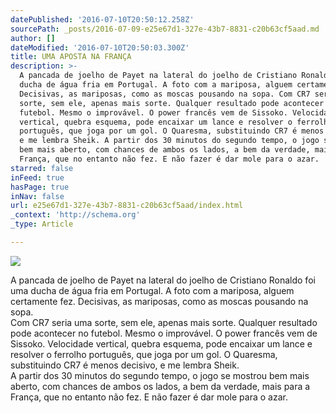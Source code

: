 ```yaml
---
datePublished: '2016-07-10T20:50:12.258Z'
sourcePath: _posts/2016-07-09-e25e67d1-327e-43b7-8831-c20b63cf5aad.md
author: []
dateModified: '2016-07-10T20:50:03.300Z'
title: UMA APOSTA NA FRANÇA
description: >-
  A pancada de joelho de Payet na lateral do joelho de Cristiano Ronaldo foi uma
  ducha de água fria em Portugal. A foto com a mariposa, alguem certamente fez.
  Decisivas, as mariposas, como as moscas pousando na sopa. Com CR7 seria uma
  sorte, sem ele, apenas mais sorte. Qualquer resultado pode acontecer no
  futebol. Mesmo o improvável. O power francês vem de Sissoko. Velocidade
  vertical, quebra esquema, pode encaixar um lance e resolver o ferrolho
  português, que joga por um gol. O Quaresma, substituindo CR7 é menos decisivo,
  e me lembra Sheik. A partir dos 30 minutos do segundo tempo, o jogo se mostrou
  bem mais aberto, com chances de ambos os lados, a bem da verdade, mais para a
  França, que no entanto não fez. E não fazer é dar mole para o azar. 
starred: false
inFeed: true
hasPage: true
inNav: false
url: e25e67d1-327e-43b7-8831-c20b63cf5aad/index.html
_context: 'http://schema.org'
_type: Article

---
```

![](https://the-grid-user-content.s3-us-west-2.amazonaws.com/74653f49-2010-4e47-8881-2fd46dc69cce.jpg)

A pancada de joelho de Payet na lateral do joelho de Cristiano Ronaldo foi uma ducha de água fria em Portugal. A foto com a mariposa, alguem certamente fez. Decisivas, as mariposas, como as moscas pousando na sopa.  
Com CR7 seria uma sorte, sem ele, apenas mais sorte. Qualquer resultado pode acontecer no futebol. Mesmo o improvável. O power francês vem de Sissoko. Velocidade vertical, quebra esquema, pode encaixar um lance e resolver o ferrolho português, que joga por um gol. O Quaresma, substituindo CR7 é menos decisivo, e me lembra Sheik.  
A partir dos 30 minutos do segundo tempo, o jogo se mostrou bem mais aberto, com chances de ambos os lados, a bem da verdade, mais para a França, que no entanto não fez. E não fazer é dar mole para o azar.